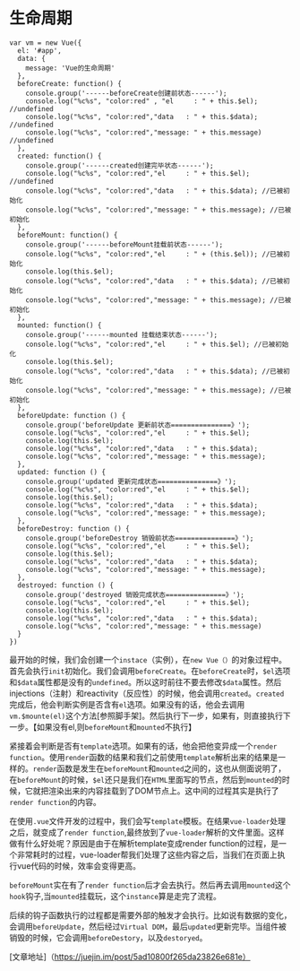 # 生命周期

```
var vm = new Vue({
  el: '#app',
  data: {
    message: 'Vue的生命周期'
  },
  beforeCreate: function() {
    console.group('------beforeCreate创建前状态------');
    console.log("%c%s", "color:red" , "el     : " + this.$el); //undefined
    console.log("%c%s", "color:red","data   : " + this.$data); //undefined 
    console.log("%c%s", "color:red","message: " + this.message)  //undefined 
  },
  created: function() {
    console.group('------created创建完毕状态------');
    console.log("%c%s", "color:red","el     : " + this.$el); //undefined
    console.log("%c%s", "color:red","data   : " + this.$data); //已被初始化 
    console.log("%c%s", "color:red","message: " + this.message); //已被初始化
  },
  beforeMount: function() {
    console.group('------beforeMount挂载前状态------');
    console.log("%c%s", "color:red","el     : " + (this.$el)); //已被初始化
    console.log(this.$el);
    console.log("%c%s", "color:red","data   : " + this.$data); //已被初始化  
    console.log("%c%s", "color:red","message: " + this.message); //已被初始化  
  },
  mounted: function() {
    console.group('------mounted 挂载结束状态------');
    console.log("%c%s", "color:red","el     : " + this.$el); //已被初始化
    console.log(this.$el);    
    console.log("%c%s", "color:red","data   : " + this.$data); //已被初始化
    console.log("%c%s", "color:red","message: " + this.message); //已被初始化 
  },
  beforeUpdate: function () {
    console.group('beforeUpdate 更新前状态===============》');
    console.log("%c%s", "color:red","el     : " + this.$el);
    console.log(this.$el);   
    console.log("%c%s", "color:red","data   : " + this.$data); 
    console.log("%c%s", "color:red","message: " + this.message); 
  },
  updated: function () {
    console.group('updated 更新完成状态===============》');
    console.log("%c%s", "color:red","el     : " + this.$el);
    console.log(this.$el); 
    console.log("%c%s", "color:red","data   : " + this.$data); 
    console.log("%c%s", "color:red","message: " + this.message); 
  },
  beforeDestroy: function () {
    console.group('beforeDestroy 销毁前状态===============》');
    console.log("%c%s", "color:red","el     : " + this.$el);
    console.log(this.$el);    
    console.log("%c%s", "color:red","data   : " + this.$data); 
    console.log("%c%s", "color:red","message: " + this.message); 
  },
  destroyed: function () {
    console.group('destroyed 销毁完成状态===============》');
    console.log("%c%s", "color:red","el     : " + this.$el);
    console.log(this.$el);  
    console.log("%c%s", "color:red","data   : " + this.$data); 
    console.log("%c%s", "color:red","message: " + this.message)
  }
})
```

最开始的时候，我们会创建一个`instace`（实例），在`new Vue（）`的对象过程中。首先会执行`init`初始化。我们会调用`beforeCreate`。在`beforeCreate`时，`$el`选项和`$data`属性都是没有的`undefined`。所以这时前往不要去修改`$data`属性。然后injections（注射）和reactivity（反应性）的时候，他会调用`created`。`created`完成后，他会判断实例是否含有`el`选项。如果没有的话，他会去调用`vm.$mounte(el)`这个方法[参照脚手架]。然后执行下一步，如果有，则直接执行下一步。【如果没有el,则`beforeMount`和`mounted`不执行】

紧接着会判断是否有`template`选项。如果有的话，他会把他变异成一个`render function`。使用`render`函数的结果和我们之前使用`template`解析出来的结果是一样的。`render`函数是发生在`beforeMount`和`mounted`之间的，这也从侧面说明了，在`beforeMount`的时候，`$el`还只是我们在`HTML`里面写的节点，然后到`mounted`的时候，它就把渲染出来的内容挂载到了DOM节点上。这中间的过程其实是执行了`render function`的内容。

在使用`.vue`文件开发的过程中，我们会写`template`模板。在结果`vue-loader`处理之后，就变成了`render function`,最终放到了`vue-loader`解析的文件里面。这样做有什么好处呢？原因是由于在解析template变成render function的过程，是一个非常耗时的过程，vue-loader帮我们处理了这些内容之后，当我们在页面上执行vue代码的时候，效率会变得更高。

`beforeMount`实在有了`render function`后才会去执行。然后再去调用`mounted`这个`hook`钩子,当`mounted`挂载玩，这个`instance`算是走完了流程。

后续的钩子函数执行的过程都是需要外部的触发才会执行。比如说有数据的变化，会调用`beforeUpdate`，然后经过`Virtual DOM`，最后`updated`更新完毕。当组件被销毁的时候，它会调用`beforeDestory`，以及`destoryed`。

[文章地址]（https://juejin.im/post/5ad10800f265da23826e681e）